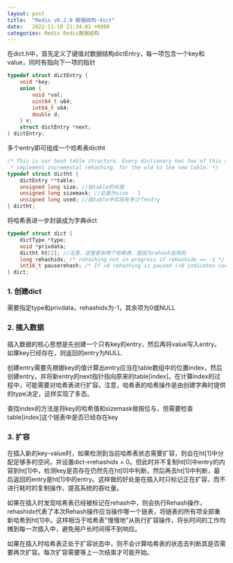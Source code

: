 ```yaml
---
layout: post
title:  "Redis v6.2.0 数据结构-dict"
date:   2021-11-10 21:34:01 +0800
categories: Redis Redis数据结构
---
```




在dict.h中，首先定义了键值对数据结构dictEntry，每一项包含一个key和value，同时有指向下一项的指针

```c
typedef struct dictEntry {
    void *key;
    union {
        void *val;
        uint64_t u64;
        int64_t s64;
        double d;
    } v;
    struct dictEntry *next;
} dictEntry;
```

多个entry即可组成一个哈希表dictht

```c
/* This is our hash table structure. Every dictionary has two of this as we
 * implement incremental rehashing, for the old to the new table. */
typedef struct dictht {
    dictEntry **table;
    unsigned long size; //指table的长度
    unsigned long sizemask; //总是为size - 1
    unsigned long used; //指table中实际有多少个entry
} dictht;
```

将哈希表进一步封装成为字典dict

```c
typedef struct dict {
    dictType *type;
    void *privdata;
    dictht ht[2]; //注意，这里是有两个哈希表，是因为rehash会用到
    long rehashidx; /* rehashing not in progress if rehashidx == -1 */
    int16_t pauserehash; /* If >0 rehashing is paused (<0 indicates coding error) */
} dict;
```



### 1. 创建dict

需要指定type和privdata，rehashidx为-1，其余项为0或NULL



### 2. 插入数据

插入数据的核心思想是先创建一个只有key的entry，然后再将value写入entry。如果key已经存在，则返回的entry为NULL.

创建entry需要先根据key的值计算出entry应当在table数组中的位置index，然后创建entry，并将新entry的next指针指向原来的table[index]。在计算index的过程中，可能需要对哈希表进行扩容。注意，哈希表的哈希操作是由创建字典时提供的type决定，这样实现了多态。

查找index的方法是将key的哈希值和sizemask做按位与，但需要检查table[index]这个链表中是否已经存在key

### 3. 扩容

在插入新的key-value时，如果检测到当前哈希表状态需要扩容，则会在ht[1]中分配足够多的空间，并设置dict->rehashidx = 0。但此时并不复制ht[0]中entry的内容到ht[1]中，检测key是否存在仍然先在ht[0]中判断，然后再去ht[1]中判断，最后返回的entry是ht[1]中的entry。这样做的好处是在插入时只标记正在扩容，而不进行耗时的复制操作，提高系统的吞吐量。



如果在插入时发现哈希表已经被标记在rehash中，则会执行Rehash操作，rehashidx代表了本次Rehash操作应当操作哪一个链表，将链表的所有项全部重新哈希到ht[1]中。这样相当于哈希表"慢慢地"从执行扩容操作，将长时间的工作均摊到每一次插入中，避免用户长时间得不到响应。



如果在插入时哈希表正处于扩容状态中，则不会计算哈希表的状态去判断其是否需要再次扩容。每次扩容需要等上一次结束才可能开始。

